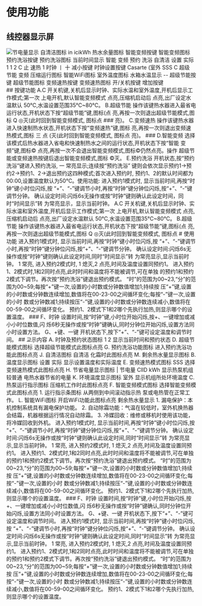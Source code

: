 # 使用功能
## 线控器显示屏
<img src="https://bdoss-ys.haier.net/llm_kefu_png/8474a377bb62d9c1d59940ba03dd4480_test_4037_6546282_8671786.png" alt="节电量显示 自清洁图标 in icikWh 热水余量图标 智能变频按键 智能变频图标 预约洗浴按键 预约洗浴图标 当前时间显示 智能 变频 预约 洗浴 自清洁 设置 实际 1 1 2 C 止 速热 1 时钟 丨 十 减小按键 时钟设置按键 Casarte (室外 SSS C 超级 节能 变频 压缩运行图标 智能WiFi图标 室外温度图标 水箱水温显示 -- 超级节能按键 超级节能图标 变频速热按键 变频速热图标 开/关机按键 增加按键">
## 按键功能
A.C
开关机键,关机后显示时钟、实际水温和室外温度,开机后显示工作模式;第一次 上电开机,默认智能变频模式
点亮,压缩机启动后 点亮,出厂设定水温默认
50℃,水温设置范围35℃~80℃。
B.超级节能
操作该键热水器进入最省电运行状态,开机状态下按“超级节能”键,图标(点 亮,再按一次则退出超级节能模式,图标 Q
◎灭(此时回到智能变频模式,
图标点
### 亮)。 C.变频速热
操作该键热水器进入快速制热水状态,开机状态下按“变频速热”键,图标 亮,再按一次则退出变频速热模式,图标
三
点
(灭(此时回到智能变频模式,
图标点
亮)。
### D.智能变频
选择该模式后热水器进入省电和快速制热水之间的运行状态,开机状态下按“智能
变频”键,图标© 点亮,再按一次不会退出智能变频模式,图标©仍然点亮。操作 超级节能或变频速热按键后退出智能变频模式,图标
©灭。
E.预约洗浴
开机状态,按“预约洗浴”键进入预约洗浴,
一 常亮显示;连续按“预约洗浴”
键则会依次显示预约1→预约2→预约1、2→退出预约这四种模式;首次进入预约时, 预约1、2的默认时间都为00:00,设置温度默认为50℃。使用功能: 进入预约1模式时, 显示当前时间,再按“时钟”键小时位闪烁,按 “+”、“-”键调节小时,再按“时钟”键分钟位闪烁,按“+”、“-”键调节分钟。 确认设定时间:闪烁6s无操作或按“时钟”键则确认此设定时间，同时“时间显示”转 为常亮显示，显示当前时钟。
A.C
开关机键,关机后显示时钟、实际水温和室外温度,开机后显示工作模式;第一次 上电开机,默认智能变频模式
点亮,压缩机启动后 点亮,出厂设定水温默认
50℃,水温设置范围35℃~80℃。
B.超级节能
操作该键热水器进入最省电运行状态,开机状态下按“超级节能”键,图标(点 亮,再按一次则退出超级节能模式,图标 Q
◎灭(此时回到智能变频模式,
图标点  
# 使用功能
进入预约1模式时, 显示当前时间,再按“时钟”键小时位闪烁,按 “+”、“-”键调节小时,再按“时钟”键分钟位闪烁,按“+”、“-”键调节分钟。 确认设定时间:闪烁6s无操作或按“时钟”键则确认此设定时间,同时“时间显示”转 为常亮显示,显示当前时钟。
1 常亮,
进入预约2模式时,
1 熄灭,2 点亮,时间及温度设置同预约1。
进入预约1、2模式时,1和2同时点亮,此时时间和温度将不能被调节,可在单独 的预约1和预约2模式下调节。再次按“预约洗浴”键退出预约模式。
“时”的范围为00~23,“分”的范围为00~59;每按“+”键一次,设置的小时数或分钟数值增加1;持续按 压“+”键,设置的小时数或分钟数连续增加,数值将在00-23-00之间循环变化;每按“-”键一次,设置的小时 数或分钟数减1;持续按压“-”键,设置的小时数或分钟数连续减小,数值将在00-59-00之间循环变化。 预约1、2模式下1和2哪个先执行加热,则显示哪个的设置温度。
### F、时钟
设置时间,按“时钟”键,小时位开始闪烁,按+、一键增加或减小小时位数值,闪 烁6秒无操作或按“时钟”键确认,同时分钟位开始闪烁,设置方法同小时设置方法。 G、+键、一键
开机状态下,按下“+”、“-”键可设定温度和调节时间。
## 교示内容
A. 时钟及预约状态图标
1
2
显示当前时间和预约状态
D. 超级节能模式图标
选择超级节能模式此图标点亮
G. 预约洗浴功能图标
进入预约洗浴功能此图标点亮
J. 自清洁图标
自清洁
化霜时此图标点亮
M. 剩余热水量显示图标
B. 温度显示图标
设置 实际
显示设置温度和实际温度
E. 变频速热模式图标
SSS
选择变频速热模式此图标点亮
H. 节省电量显示图标
| 节电量 ClID kWh
显示热泵机组较普通 电热水器节省的电量
K. 环境温度显示图标
室外
显示机组所处环境温度
C. 热泵运行指示图标
压缩机工作时此图标点亮
F. 智能变频模式图标
选择智能变频模式此图标点亮
1. 运行指示条图标
从两侧到中间滚动指示热 泵或电热管在正常工作。
L. 智能WiFi图标
开启WiFi功能此图标点亮
剩余热水量显示
1. 漏电保护：本机控制系统具有漏电保护功能。
2. 自动除霜功能：气温在较低时，室外机换热器会结霜，机器根据运行情况自动除霜。
3. 冷媒回收：维修或移机时使用该功能，将冷媒回收到外机。
进入预约1模式时, 显示当前时间,再按“时钟”键小时位闪烁,按 “+”、“-”键调节小时,再按“时钟”键分钟位闪烁,按“+”、“-”键调节分钟。 确认设定时间:闪烁6s无操作或按“时钟”键则确认此设定时间,同时“时间显示”转 为常亮显示,显示当前时钟。
1 常亮,
进入预约2模式时,
1 熄灭,2 点亮,时间及温度设置同预约1。
进入预约1、2模式时,1和2同时点亮,此时时间和温度将不能被调节,可在单独 的预约1和预约2模式下调节。再次按“预约洗浴”键退出预约模式。
“时”的范围为00~23,“分”的范围为00~59;每按“+”键一次,设置的小时数或分钟数值增加1;持续按 压“+”键,设置的小时数或分钟数连续增加,数值将在00-23-00之间循环变化;每按“-”键一次,设置的小时 数或分钟数减1;持续按压“-”键,设置的小时数或分钟数连续减小,数值将在00-59-00之间循环变化。 预约1、2模式下1和2哪个先执行加热,则显示哪个的设置温度。
### F、时钟
设置时间,按“时钟”键,小时位开始闪烁,按+、一键增加或减小小时位数值,闪 烁6秒无操作或按“时钟”键确认,同时分钟位开始闪烁,设置方法同小时设置方法。 G、+键、一键
开机状态下,按下“+”、“-”键可设定温度和调节时间。
进入预约1模式时, 显示当前时间,再按“时钟”键小时位闪烁,按 “+”、“-”键调节小时,再按“时钟”键分钟位闪烁,按“+”、“-”键调节分钟。 确认设定时间:闪烁6s无操作或按“时钟”键则确认此设定时间,同时“时间显示”转 为常亮显示,显示当前时钟。
1 常亮,
进入预约2模式时,
1 熄灭,2 点亮,时间及温度设置同预约1。
进入预约1、2模式时,1和2同时点亮,此时时间和温度将不能被调节,可在单独 的预约1和预约2模式下调节。再次按“预约洗浴”键退出预约模式。
“时”的范围为00~23,“分”的范围为00~59;每按“+”键一次,设置的小时数或分钟数值增加1;持续按 压“+”键,设置的小时数或分钟数连续增加,数值将在00-23-00之间循环变化;每按“-”键一次,设置的小时 数或分钟数减1;持续按压“-”键,设置的小时数或分钟数连续减小,数值将在00-59-00之间循环变化。 预约1、2模式下1和2哪个先执行加热,则显示哪个的设置温度。